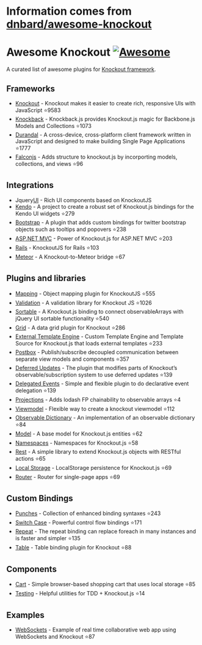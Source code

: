 # Information comes from [dnbard/awesome-knockout](https://github.com/dnbard/awesome-knockout)
# Awesome Knockout [![Awesome](https://cdn.rawgit.com/sindresorhus/awesome/d7305f38d29fed78fa85652e3a63e154dd8e8829/media/badge.svg)](https://github.com/sindresorhus/awesome)
A curated list of awesome plugins for [Knockout framework](http://knockoutjs.com/).

## Frameworks
- [Knockout](https://github.com/knockout/knockout) - Knockout makes it easier to create rich, responsive UIs with JavaScript :star:9583
- [Knockback](https://github.com/kmalakoff/knockback) - Knockback.js provides Knockout.js magic for Backbone.js Models and Collections :star:1073
- [Durandal](https://github.com/BlueSpire/Durandal/) - A cross-device, cross-platform client framework written in JavaScript and designed to make building Single Page Applications :star:1777
- [Falconjs](https://github.com/stoodder/falconjs) - Adds structure to knockout.js by incorporting models, collections, and views :star:96

## Integrations
- Jquery[UI](https://github.com/madcapnmckay/Knockout-UI) - Rich UI components based on KnockoutJS
- [Kendo](https://github.com/kendo-labs/knockout-kendo) - A project to create a robust set of Knockout.js bindings for the Kendo UI widgets :star:279
- [Bootstrap](https://github.com/billpull/knockout-bootstrap) - A plugin that adds custom bindings for twitter bootstrap objects such as tooltips and popovers :star:238
- [ASP.NET MVC](https://github.com/AndreyAkinshin/knockout-mvc) - Power of Knockout.js for ASP.NET MVC :star:203
- [Rails](https://github.com/dnagir/knockout-rails) - KnockoutJS for Rails :star:103
- [Meteor](https://github.com/steveluscher/knockout.meteor) - A Knockout-to-Meteor bridge :star:67

## Plugins and libraries
- [Mapping](https://github.com/SteveSanderson/knockout.mapping) - Object mapping plugin for KnockoutJS :star:555
- [Validation](https://github.com/Knockout-Contrib/Knockout-Validation) - A validation library for Knockout JS :star:1026
- [Sortable](https://github.com/rniemeyer/knockout-sortable) - A Knockout.js binding to connect observableArrays with jQuery UI sortable functionality :star:540
- [Grid](https://github.com/Knockout-Contrib/KoGrid) - A data grid plugin for Knockout :star:286
- [External Template Engine](https://github.com/ifandelse/Knockout.js-External-Template-Engine) - Custom Template Engine and Template Source for Knockout.js that loads external templates :star:233
- [Postbox](https://github.com/rniemeyer/knockout-postbox) - Publish/subscribe decoupled communication between separate view models and components :star:357
- [Deferred Updates](https://github.com/mbest/knockout-deferred-updates) - The plugin that modifies parts of Knockout’s observable/subscription system to use deferred updates :star:139
- [Delegated Events](https://github.com/rniemeyer/knockout-delegatedEvents) - Simple and flexible plugin to do declarative event delegation :star:139
- [Projections](https://github.com/profiscience/ko-projections) - Adds lodash FP chainability to observable arrays :star:4
- [Viewmodel](https://github.com/coderenaissance/knockout.viewmodel) - Flexible way to create a knockout viewmodel :star:112
- [Observable Dictionary](https://github.com/jamesfoster/knockout.observableDictionary) - An implementation of an observable dictionary :star:84
- [Model](https://github.com/thelinuxlich/knockout.model) - A base model for Knockout.js entities :star:62
- [Namespaces](https://github.com/hunterloftis/knockout.namespaces) - Namespaces for Knockout.js :star:58
- [Rest](https://github.com/frapontillo/knockout-rest) - A simple library to extend Knockout.js objects with RESTful actions :star:65
- [Local Storage](https://github.com/jimrhoskins/knockout.localStorage) - LocalStorage persistence for Knockout.js :star:69
- [Router](https://github.com/profiscience/ko-component-router) - Router for single-page apps :star:69

## Custom Bindings
- [Punches](https://github.com/mbest/knockout.punches) - Collection of enhanced binding syntaxes :star:243
- [Switch Case](https://github.com/mbest/knockout-switch-case) - Powerful control flow bindings :star:171
- [Repeat](https://github.com/mbest/knockout-repeat) - The repeat binding can replace foreach in many instances and is faster and simpler :star:135
- [Table](https://github.com/mbest/knockout-table) - Table binding plugin for Knockout :star:88

## Components
- [Cart](https://github.com/robconery/knockout-cart) - Simple browser-based shopping cart that uses local storage :star:85
- [Testing](https://github.com/profiscience/ko-component-tester) - Helpful utilities for TDD + Knockout.js :star:14

## Examples
- [WebSockets](https://github.com/carlhoerberg/knockout-websocket-example) - Example of real time collaborative web app using WebSockets and Knockout :star:87

